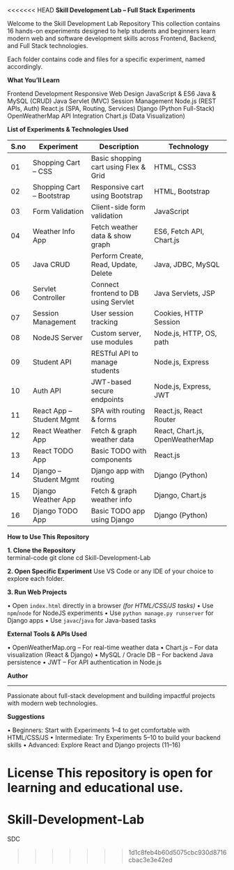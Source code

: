 <<<<<<< HEAD
**Skill Development Lab – Full Stack Experiments**

Welcome to the Skill Development Lab Repository This collection contains 16 hands-on experiments designed to help students and beginners learn modern web and software development skills across Frontend, Backend, and Full Stack technologies.

Each folder contains code and files for a specific experiment, named accordingly.

**What You’ll Learn**

Frontend Development
Responsive Web Design
JavaScript & ES6
Java & MySQL (CRUD)
Java Servlet (MVC)
Session Management
Node.js (REST APIs, Auth)
React.js (SPA, Routing, Services)
Django (Python Full-Stack)
OpenWeatherMap API Integration
Chart.js (Data Visualization)


**List of Experiments & Technologies Used**

|S.no | Experiment | Description | Technology |
|----|---------------------|-------------|------------|
| 01 | Shopping Cart – CSS | Basic shopping cart using Flex & Grid | HTML, CSS3 |
| 02 | Shopping Cart – Bootstrap | Responsive cart using Bootstrap | HTML, Bootstrap |
| 03 | Form Validation | Client-side form validation | JavaScript |
| 04 | Weather Info App | Fetch weather data & show graph | ES6, Fetch API, Chart.js |
| 05 | Java CRUD | Perform Create, Read, Update, Delete | Java, JDBC, MySQL |
| 06 | Servlet Controller | Connect frontend to DB using Servlet | Java Servlets, JSP |
| 07 | Session Management | User session tracking | Cookies, HTTP Session |
| 08 | NodeJS Server | Custom server, use modules | Node.js, HTTP, OS, path |
| 09 | Student API | RESTful API to manage students | Node.js, Express |
| 10 | Auth API | JWT-based secure endpoints | Node.js, Express, JWT |
| 11 | React App – Student Mgmt | SPA with routing & forms | React.js, React Router |
| 12 | React Weather App | Fetch & graph weather data | React, Chart.js, OpenWeatherMap |
| 13 | React TODO App | Basic TODO with components | React.js |
| 14 | Django – Student Mgmt | Django app with routing | Django (Python) |
| 15 | Django Weather App | Fetch & graph weather info | Django, Chart.js |
| 16 | Django TODO App | Basic TODO app using Django | Django (Python) |

**How to Use This Repository**

**1. Clone the Repository**  
   terminal-code
   git clone 
   cd Skill-Development-Lab


**2. Open Specific Experiment**
   Use VS Code or any IDE of your choice to explore each folder.

**3. Run Web Projects**

   • Open `index.html` directly in a browser *(for HTML/CSS/JS tasks)*
   • Use `npm`/`node` for NodeJS experiments
   • Use `python manage.py runserver` for Django apps
   • Use `javac`/`java` for Java-based tasks


**External Tools & APIs Used**

• OpenWeatherMap.org – For real-time weather data
• Chart.js – For data visualization (React & Django)
• MySQL / Oracle DB – For backend Java persistence
• JWT – For API authentication in Node.js

**Author**

- ------ -------
Passionate about full-stack development and building impactful projects with modern web technologies.

**Suggestions**

• Beginners: Start with Experiments 1–4 to get comfortable with HTML/CSS/JS
• Intermediate: Try Experiments 5–10 to build your backend skills
• Advanced: Explore React and Django projects (11–16)

**License**
This repository is open for learning and educational use.
=======
# Skill-Development-Lab
SDC
>>>>>>> 1d1c8feb4b60d5075cbc930d8716cbac3e3e42ed

